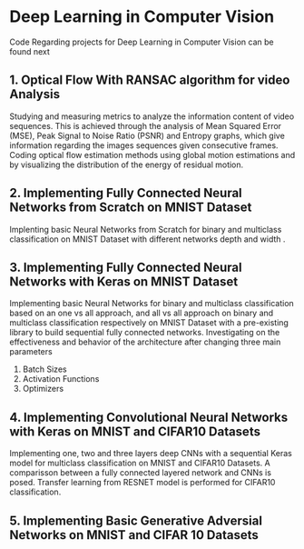 # Deep Learning in Computer Vision
Code Regarding projects for Deep Learning in Computer Vision can be found next

## 1. Optical Flow With RANSAC algorithm for video Analysis 
Studying and measuring metrics to analyze the information content of video sequences. This is achieved through the analysis of Mean Squared Error (MSE), Peak Signal to Noise Ratio (PSNR) and Entropy graphs, which give information regarding the images sequences given consecutive frames. \
Coding optical flow estimation methods using global motion estimations and by visualizing the distribution of the energy of residual motion.
## 2. Implementing Fully Connected Neural Networks from Scratch on MNIST Dataset
Implenting basic Neural Networks from Scratch for binary and multiclass classification on MNIST Dataset with different networks depth and width .
## 3. Implementing Fully Connected Neural Networks with Keras on MNIST Dataset
Implementing basic Neural Networks for binary and multiclass classification based on an one vs all approach, and all vs all approach on binary and multiclass classification respectively on MNIST Dataset with a pre-existing library to build sequential fully connected networks. Investigating on the effectiveness and behavior of the architecture after changing three main parameters
1. Batch Sizes
2. Activation Functions
3. Optimizers
## 4. Implementing Convolutional Neural Networks with Keras on MNIST and CIFAR10 Datasets
Implementing one, two and three layers deep CNNs with a sequential Keras model for multiclass classification on MNIST and CIFAR10 Datasets. A comparisson between a fully connected layered network and CNNs is posed. Transfer learning from RESNET model is performed for CIFAR10 classification.
## 5. Implementing Basic Generative Adversial Networks on MNIST and CIFAR 10 Datasets

